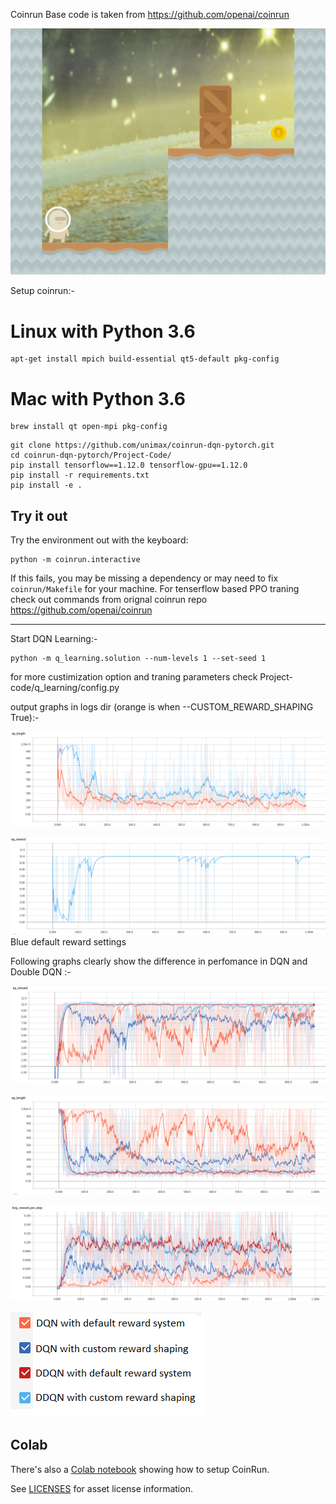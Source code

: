 Coinrun Base code is taken from https://github.com/openai/coinrun

![CoinRun](coinrun.png?raw=true "CoinRun")

Setup coinrun:-

# Linux with Python 3.6
```
apt-get install mpich build-essential qt5-default pkg-config
```
# Mac with Python 3.6
```
brew install qt open-mpi pkg-config
```

```
git clone https://github.com/unimax/coinrun-dqn-pytorch.git
cd coinrun-dqn-pytorch/Project-Code/
pip install tensorflow==1.12.0 tensorflow-gpu==1.12.0
pip install -r requirements.txt
pip install -e .
```

## Try it out

Try the environment out with the keyboard:

```
python -m coinrun.interactive
```

If this fails, you may be missing a dependency or may need to fix `coinrun/Makefile` for your machine.
For tenserflow based PPO traning check out commands from orignal coinrun repo https://github.com/openai/coinrun

--------------------------------------------------------------------------------------------------------------

Start DQN Learning:-

```
python -m q_learning.solution --num-levels 1 --set-seed 1
```

for more custimization option and traning parameters check Project-code/q_learning/config.py

output graphs in logs dir (orange is when --CUSTOM_REWARD_SHAPING True):-

![ep_length](ep_length.png?raw=true "ep_length")

![ep_reward](ep_reward.png?raw=true "ep_reward")
Blue default reward settings

Following graphs clearly show the difference in perfomance in DQN and Double DQN :-

![dqnVSddqnEpReward](dqnVSddqnEpReward.png?raw=true "dqnVSddqnEpReward")

![dqnVsDdqnEpLength](dqnVsDdqnEpLength.png?raw=true "dqnVsDdqnEpLength")

![dqnVSddqnAvgRew](dqnVSddqnAvgRew.png?raw=true "dqnVSddqnAvgRew")

![ddqnLegend](ddqnLegend.png?raw=true "ddqnLegend")




## Colab

There's also a [Colab notebook](https://colab.research.google.com/drive/1e2Eyl8HANzcqPheVBMbdwi3wqDv41kZt) showing how to setup CoinRun.

See [LICENSES](ASSET_LICENSES.md) for asset license information.
